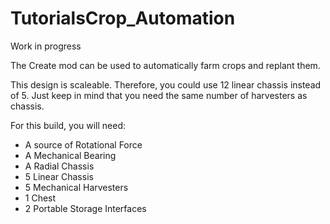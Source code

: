 # TutorialsCrop_Automation

Work in progress

The Create mod can be used to automatically farm crops and replant them.

This design is scaleable. Therefore, you could use 12 linear chassis instead of 5. Just keep in mind that you need the same number of harvesters as chassis.

For this build, you will need:

- A source of Rotational Force
- A Mechanical Bearing
- A Radial Chassis
- 5 Linear Chassis
- 5 Mechanical Harvesters
- 1 Chest
- 2 Portable Storage Interfaces